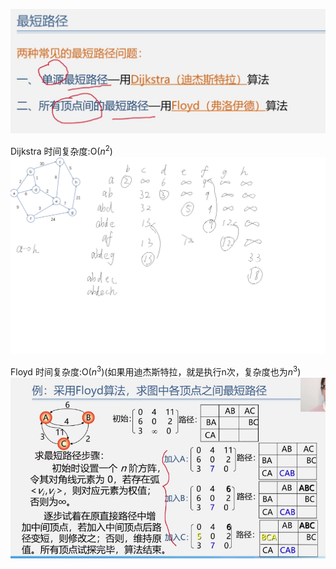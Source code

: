 <!--
 * @Author: D_bxg
 * @Date: 2021-10-28 17:27:13
 * @LastEditors: D_bxg
 * @LastEditTime: 2021-10-29 15:30:12
 * @Description: file content
 * @FilePath: \Ce:\Code\Data-Structures-and-Algorithms\data-structures-and-algorithms\c\3 Graph\3.5 ShortestPath\README.MD
-->
![a](image/屏幕截图1.jpg)

Dijkstra 时间复杂度:O($n^2$)
![Dijkstra](image/无标题.png)

Floyd 时间复杂度:O($n^3$)(如果用迪杰斯特拉，就是执行n次，复杂度也为$n^3$)
![Dijkstra](image/屏幕截图2021-10-29140041.jpg)
